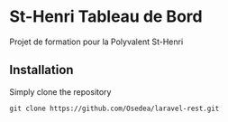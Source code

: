 # St-Henri Tableau de Bord
Projet de formation pour la Polyvalent St-Henri

## Installation
Simply clone the repository
```
git clone https://github.com/Osedea/laravel-rest.git
```

